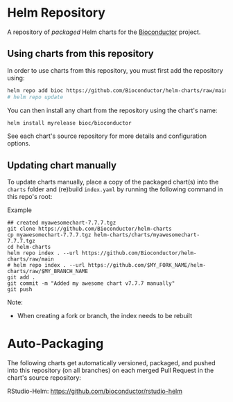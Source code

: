 # Helm Repository
A repository of *packaged* Helm charts for the [Bioconductor](https://bioconductor.org) project.

## Using charts from this repository
In order to use charts from this repository, you must first add the repository using:

```bash
helm repo add bioc https://github.com/Bioconductor/helm-charts/raw/main
# helm repo update
```

You can then install any chart from the repository using the chart's name:
```bash
helm install myrelease bioc/bioconductor
```

See each chart's source repository for more details and configuration options.


## Updating chart manually

To update charts manually, place a copy of the packaged chart(s) into
the `charts` folder and (re)build `index.yaml` by running the following command
in this repo's root:


Example

```
## created myawesomechart-7.7.7.tgz
git clone https://github.com/Bioconductor/helm-charts
cp myawesomechart-7.7.7.tgz helm-charts/charts/myawesomechart-7.7.7.tgz
cd helm-charts
helm repo index . --url https://github.com/Bioconductor/helm-charts/raw/main
# helm repo index . --url https://github.com/$MY_FORK_NAME/helm-charts/raw/$MY_BRANCH_NAME
git add .
git commit -m "Added my awesome chart v7.7.7 manually"
git push
```

Note:
- When creating a fork or branch, the index needs to be rebuilt



# Auto-Packaging

The following charts get automatically versioned, packaged, and pushed into
this repository (on all branches) on each merged Pull Request in the chart's
source repository:

RStudio-Helm: https://github.com/bioconductor/rstudio-helm

